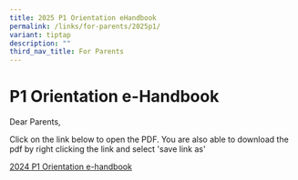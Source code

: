 ```yaml
---
title: 2025 P1 Orientation eHandbook
permalink: /links/for-parents/2025p1/
variant: tiptap
description: ""
third_nav_title: For Parents
---
```

# P1 Orientation e-Handbook
Dear Parents,

Click on the link below to open the PDF. You are also able to download the pdf by right clicking the link and select 'save link as'

[2024 P1 Orientation e-handbook](/files/2024_P1_Orientation__E_Handbook_updated_1.pdf)
